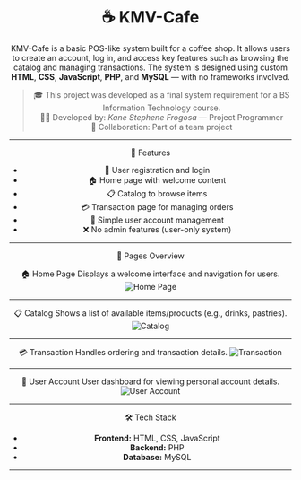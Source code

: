 
<div align="center"> 
 <h1>☕ KMV-Cafe</h1>  

KMV-Cafe is a basic POS-like system built for a coffee shop. It allows users to create an account, log in, and access key features such as browsing the catalog and managing transactions. The system is designed using custom **HTML**, **CSS**, **JavaScript**, **PHP**, and **MySQL** — with no frameworks involved.

> 🎓 This project was developed as a final system requirement for a BS Information Technology course.  
> 👨‍💻 Developed by: *Kane Stephene Frogosa* — Project Programmer  
> 🤝 Collaboration: Part of a team project  

---
 📌 Features

- 👤 User registration and login
- 🏠 Home page with welcome content
- 📋 Catalog to browse items
- 💳 Transaction page for managing orders
- 🔐 Simple user account management
- ❌ No admin features (user-only system)

---

📁 Pages Overview

  🏠 Home Page
Displays a welcome interface and navigation for users.
![Home Page](assets/screenshots/home.png)

---

📋 Catalog
Shows a list of available items/products (e.g., drinks, pastries).
![Catalog](assets/screenshots/catalog.png)

---

 💳 Transaction
Handles ordering and transaction details.
![Transaction](assets/screenshots/transaction.png)

---

 👤 User Account
User dashboard for viewing personal account details.
![User Account](assets/screenshots/user.png)

---

 🛠️ Tech Stack

- **Frontend:** HTML, CSS, JavaScript
- **Backend:** PHP
- **Database:** MySQL

---
</div>
